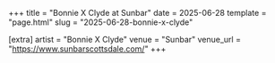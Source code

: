 +++
title = "Bonnie X Clyde at Sunbar"
date = 2025-06-28
template = "page.html"
slug = "2025-06-28-bonnie-x-clyde"

[extra]
artist = "Bonnie X Clyde"
venue = "Sunbar"
venue_url = "https://www.sunbarscottsdale.com/"
+++
